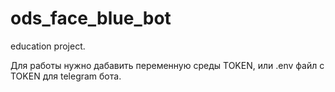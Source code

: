 # ods_face_blue_bot
education project.

Для работы нужно дабавить переменную среды TOKEN, или .env файл с TOKEN для telegram бота.
